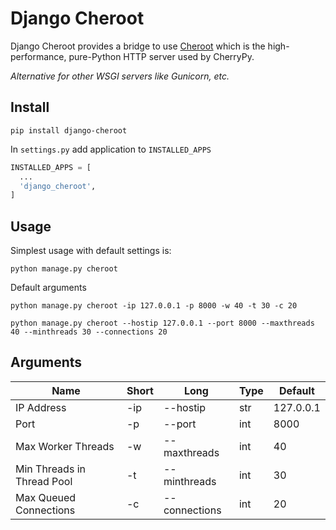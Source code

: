 # Django Cheroot

Django Cheroot provides a bridge to use [Cheroot](https://github.com/cherrypy/cheroot) which is the high-performance, pure-Python HTTP server used by CherryPy.

_Alternative for other WSGI servers like Gunicorn, etc._

## Install

`pip install django-cheroot`

In `settings.py` add application to `INSTALLED_APPS`

```python
INSTALLED_APPS = [
  ...
  'django_cheroot',
]
```

## Usage

Simplest usage with default settings is:

```shell
python manage.py cheroot
```

Default arguments

```shell
python manage.py cheroot -ip 127.0.0.1 -p 8000 -w 40 -t 30 -c 20
```
```shell
python manage.py cheroot --hostip 127.0.0.1 --port 8000 --maxthreads 40 --minthreads 30 --connections 20
```

## Arguments

| Name                       | Short | Long          | Type | Default   |
| -------------------------- | ----- | ------------- | ---- | --------- |
| IP Address                 | -ip   | --hostip      | str  | 127.0.0.1 |
| Port                       | -p    | --port        | int  | 8000      |
| Max Worker Threads         | -w    | --maxthreads  | int  | 40        |
| Min Threads in Thread Pool | -t    | --minthreads  | int  | 30        |
| Max Queued Connections     | -c    | --connections | int  | 20        |
